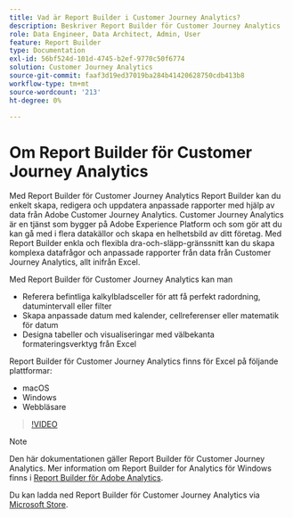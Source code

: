 ```yaml
---
title: Vad är Report Builder i Customer Journey Analytics?
description: Beskriver Report Builder för Customer Journey Analytics
role: Data Engineer, Data Architect, Admin, User
feature: Report Builder
type: Documentation
exl-id: 56bf524d-101d-4745-b2ef-9770c50f6774
solution: Customer Journey Analytics
source-git-commit: faaf3d19ed37019ba284b41420628750cdb413b8
workflow-type: tm+mt
source-wordcount: '213'
ht-degree: 0%

---
```


# Om Report Builder för Customer Journey Analytics

Med Report Builder för Customer Journey Analytics Report Builder kan du enkelt skapa, redigera och uppdatera anpassade rapporter med hjälp av data från Adobe Customer Journey Analytics. Customer Journey Analytics är en tjänst som bygger på Adobe Experience Platform och som gör att du kan gå med i flera datakällor och skapa en helhetsbild av ditt företag. Med Report Builder enkla och flexibla dra-och-släpp-gränssnitt kan du skapa komplexa datafrågor och anpassade rapporter från data från Customer Journey Analytics, allt inifrån Excel.

Med Report Builder för Customer Journey Analytics kan man

- Referera befintliga kalkylbladsceller för att få perfekt radordning, datumintervall eller filter
- Skapa anpassade datum med kalender, cellreferenser eller matematik för datum
- Designa tabeller och visualiseringar med välbekanta formateringsverktyg från Excel

Report Builder för Customer Journey Analytics finns för Excel på följande plattformar:

- macOS
- Windows
- Webbläsare

>[!VIDEO](https://video.tv.adobe.com/v/337569/?quality=12&learn=on)

>[!NOTE]
>
>Den här dokumentationen gäller Report Builder för Customer Journey Analytics. Mer information om Report Builder for Analytics för Windows finns i [Report Builder för Adobe Analytics](https://experienceleague.adobe.com/docs/analytics/analyze/report-builder/home.html?lang=en).

Du kan ladda ned Report Builder för Customer Journey Analytics via
[Microsoft Store](https://www.microsoft.com/en-us/store/apps/windows).

